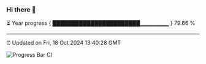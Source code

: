 ### Hi there 👋

⏳ Year progress { ███████████████████████▁▁▁▁▁▁▁ } 79.66 %

---

⏰ Updated on Fri, 18 Oct 2024 13:40:28 GMT

![Progress Bar CI](https://github.com/IshwaranRudhara/GIT-ACTION/workflows/Progress%20Bar%20CI/badge.svg)
